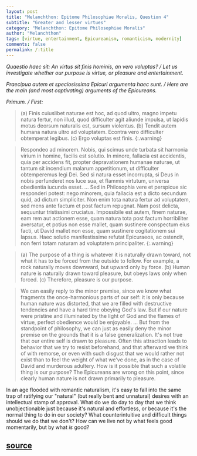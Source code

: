 ```yaml
---
layout: post
title: "Melanchthon: Epitome Philosophiae Moralis, Question 4"
subtitle: "Greater and lesser virtues"
category: "Melanchthon: Epitome Philosophiae Moralis"
author: "Melanchthon"
tags: [virtue, entertainment, Epicureanism, romanticism, modernity]
comments: false
permalink: /:title
---
```


*Quaestio haec sit: An virtus sit finis hominis, an vero voluptas? / Let us investigate whether our purpose is virtue, or pleasure and entertainment.*

*Praecipua autem et speciosissima Epicuri argumenta haec sunt. / Here are the main (and most captivating) arguments of the Epicureans.*

*Primum. / First:*

> (a) Finis cuiuslibet naturae est hoc, ad quod ultro, magno impetu natura fertur, non illud, quod difficulter agit aliunde impulsa, ut lapidis motus deorsum naturalis est, sursum violentus. (b) Tendit autem humana natura ultro ad voluptatem. Econtra vero difficulter obtemperat legibus. (c) Ergo voluptas est finis.
{:.warning}

> Respondeo ad minorem. Nobis, qui scimus unde turbata sit harmonia virium in homine, facilis est solutio. In minore, fallacia est accidentis, quia per accidens fit, propter depravationem humanae naturae, ut tantum sit incendium malarum appetitionum, ut difficulter obtemperemus legi Dei. Sed si natura esset incorrupta, si Deus in nobis perfunderet nos luce sua, et flammis virtutum, universa obedientia iucunda esset. ... Sed in Philosophia vere et perspicue sic responderi potest: nego minorem, quia fallacia est a dicto secundum quid, ad dictum simpliciter. Non enim tota natura fertur ad voluptatem, sed mens ante factum et post factum repugnat. Nam post delicta, sequuntur tristissimi cruciatus. Impossibile est autem, finem naturae, eam rem aut actionem esse, quam natura tota post factum horribiliter aversatur, et potius non esse mallet, quam sustinere conspectum eius facti, ut David mallet non esse, quam sustinere cogitationem sui lapsus. Haec solutio manifestissime refutat Epicuraeos, ac ostendit, non ferri totam naturam ad voluptatem principaliter.
{:.warning}

> (a) The purpose of a thing is whatever it is naturally drawn toward, not what it has to be forced from the outside to follow. For example, a rock naturally moves downward, but upward only by force. (b) Human nature is naturally drawn toward pleasure, but obeys laws only when forced. (c) Therefore, pleasure is our purpose.

> We can easily reply to the minor premise, since we know what fragments the once-harmonious parts of our self: it is only because human nature was distorted, that we are filled with destructive tendencies and have a hard time obeying God's law. But if our nature were pristine and illuminated by the light of God and the flames of virtue, perfect obedience would be enjoyable. ... But from the standpoint of philosophy, we can just as easily deny the minor premise on the grounds that it is a false generalization. It's not true that our entire self is drawn to pleasure. Often this attraction leads to behavior that we try to resist beforehand, and that afterward we think of with remorse, or even with such disgust that we would rather not exist than to feel the weight of what we've done, as in the case of David and murderous adultery. How is it possible that such a volatile thing is our purpose? The Epicureans are wrong on this point, since clearly human nature is not drawn primarily to pleasure.

In an age flooded with romantic naturalism, it's easy to fall into the same trap of ratifying our "natural" (but really bent and unnatural) desires with an intellectual stamp of approval. What do we do day to day that we think unobjectionable just because it's natural and effortless, or because it's the normal thing to do in our society? What counterintuitive and difficult things should we do that we don't? How can we live not by what feels good momentarily, but by what *is* good?

<h2 class="post-source"><a href="https://books.google.com/books?id=RBw8AAAAcAAJ&pg=PA13"><i class="fas fa-book" aria-hidden="true"></i> source</a></h2>